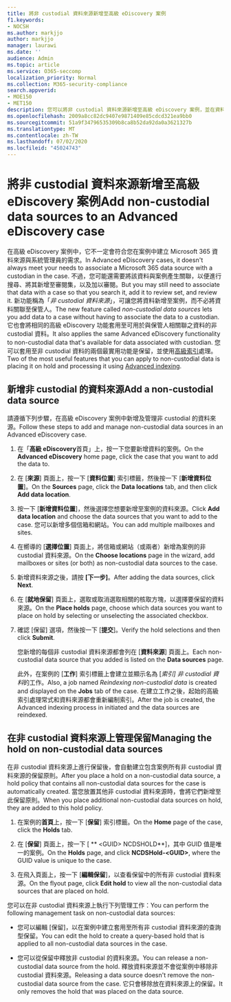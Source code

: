 ```yaml
---
title: 將非 custodial 資料來源新增至高級 eDiscovery 案例
f1.keywords:
- NOCSH
ms.author: markjjo
author: markjjo
manager: laurawi
ms.date: ''
audience: Admin
ms.topic: article
ms.service: O365-seccomp
localization_priority: Normal
ms.collection: M365-security-compliance
search.appverid:
- MOE150
- MET150
description: 您可以將非 custodial 資料來源新增至高級 eDiscovery 案例，並在資料來源上保留。 非 custodial 的資料來源是重新編制索引的，所以被視為已部分索引的任何內容都會重新處理，以讓它完全且快速可供搜尋。
ms.openlocfilehash: 2009a8cc82dc9407e9871409e85cdcd321ea9bb0
ms.sourcegitcommit: 51a9f34796535309b8ca8b52da92da0a3621327b
ms.translationtype: MT
ms.contentlocale: zh-TW
ms.lasthandoff: 07/02/2020
ms.locfileid: "45024743"
---
```

# <a name="add-non-custodial-data-sources-to-an-advanced-ediscovery-case"></a><span data-ttu-id="22847-104">將非 custodial 資料來源新增至高級 eDiscovery 案例</span><span class="sxs-lookup"><span data-stu-id="22847-104">Add non-custodial data sources to an Advanced eDiscovery case</span></span>

<span data-ttu-id="22847-105">在高級 eDiscovery 案例中，它不一定會符合您在案例中建立 Microsoft 365 資料來源與系統管理員的需求。</span><span class="sxs-lookup"><span data-stu-id="22847-105">In Advanced eDiscovery cases, it doesn't always meet your needs to associate a Microsoft 365 data source with a custodian in the case.</span></span> <span data-ttu-id="22847-106">不過，您可能還需要將該資料與案例產生關聯，以便進行搜尋、將其新增至審閱集，以及加以審閱。</span><span class="sxs-lookup"><span data-stu-id="22847-106">But you may still need to associate that data with a case so that you search it, add it to review set, and review it.</span></span> <span data-ttu-id="22847-107">新功能稱為「*非 custodial 資料來源*」，可讓您將資料新增至案例，而不必將資料關聯至保管人。</span><span class="sxs-lookup"><span data-stu-id="22847-107">The new feature called *non-custodial data sources* lets you add data to a case without having to associate the data to a custodian.</span></span> <span data-ttu-id="22847-108">它也會將相同的高級 eDiscovery 功能套用至可用於與保管人相關聯之資料的非 custodial 資料。</span><span class="sxs-lookup"><span data-stu-id="22847-108">It also applies the same Advanced eDiscovery functionality to non-custodial data that's available for data associated with custodian.</span></span> <span data-ttu-id="22847-109">您可以套用至非 custodial 資料的兩個最實用功能是保留，並使用[高級索引](indexing-custodian-data.md)處理。</span><span class="sxs-lookup"><span data-stu-id="22847-109">Two of the most useful features that you can apply to non-custodial data is placing it on hold and processing it using [Advanced indexing](indexing-custodian-data.md).</span></span>

## <a name="add-a-non-custodial-data-source"></a><span data-ttu-id="22847-110">新增非 custodial 的資料來源</span><span class="sxs-lookup"><span data-stu-id="22847-110">Add a non-custodial data source</span></span>

<span data-ttu-id="22847-111">請遵循下列步驟，在高級 eDiscovery 案例中新增及管理非 custodial 的資料來源。</span><span class="sxs-lookup"><span data-stu-id="22847-111">Follow these steps to add and manage non-custodial data sources in an Advanced eDiscovery case.</span></span>

1. <span data-ttu-id="22847-112">在「**高級 eDiscovery**首頁」上，按一下您要新增資料的案例。</span><span class="sxs-lookup"><span data-stu-id="22847-112">On the **Advanced eDiscovery** home page, click the case that you want to add the data to.</span></span>

2. <span data-ttu-id="22847-113">在 [**來源**] 頁面上，按一下 [**資料位置**] 索引標籤，然後按一下 [**新增資料位置**]。</span><span class="sxs-lookup"><span data-stu-id="22847-113">On the **Sources** page, click the **Data locations** tab, and then click **Add data location**.</span></span>

3. <span data-ttu-id="22847-114">按一下 [**新增資料位置**]，然後選擇您想要新增至案例的資料來源。</span><span class="sxs-lookup"><span data-stu-id="22847-114">Click **Add data location** and choose the data sources that you want to add to the case.</span></span> <span data-ttu-id="22847-115">您可以新增多個信箱和網站。</span><span class="sxs-lookup"><span data-stu-id="22847-115">You can add multiple mailboxes and sites.</span></span>

4. <span data-ttu-id="22847-116">在嚮導的 [**選擇位置**] 頁面上，將信箱或網站（或兩者）新增為案例的非 custodial 資料來源。</span><span class="sxs-lookup"><span data-stu-id="22847-116">On the **Choose locations** page in the wizard, add mailboxes or sites (or both) as non-custodial data sources to the case.</span></span>

5. <span data-ttu-id="22847-117">新增資料來源之後，請按 **[下一步]**。</span><span class="sxs-lookup"><span data-stu-id="22847-117">After adding the data sources, click **Next**.</span></span>

6. <span data-ttu-id="22847-118">在 [**就地保留**] 頁面上，選取或取消選取相關的核取方塊，以選擇要保留的資料來源。</span><span class="sxs-lookup"><span data-stu-id="22847-118">On the **Place holds** page, choose which data sources you want to place on hold by selecting or unselecting the associated checkbox.</span></span>

7. <span data-ttu-id="22847-119">確認 [保留] 選項，然後按一下 [**提交**]。</span><span class="sxs-lookup"><span data-stu-id="22847-119">Verify the hold selections and then click **Submit**.</span></span>

   <span data-ttu-id="22847-120">您新增的每個非 custodial 資料來源都會列在 [**資料來源**] 頁面上。</span><span class="sxs-lookup"><span data-stu-id="22847-120">Each non-custodial data source that you added is listed on the **Data sources** page.</span></span>

   <span data-ttu-id="22847-121">此外，在案例的 [**工作**] 索引標籤上會建立並顯示名為 [*索引] 非 custodial 資料*的工作。</span><span class="sxs-lookup"><span data-stu-id="22847-121">Also, a job named *Reindexing non-custodial data* is created and displayed on the **Jobs** tab of the case.</span></span> <span data-ttu-id="22847-122">在建立工作之後，起始的高級索引處理常式和資料來源都會重新編制索引。</span><span class="sxs-lookup"><span data-stu-id="22847-122">After the job is created, the Advanced indexing process in initiated and the data sources are reindexed.</span></span>

## <a name="managing-the-hold-on-non-custodial-data-sources"></a><span data-ttu-id="22847-123">在非 custodial 資料來源上管理保留</span><span class="sxs-lookup"><span data-stu-id="22847-123">Managing the hold on non-custodial data sources</span></span>

<span data-ttu-id="22847-124">在非 custodial 資料來源上進行保留後，會自動建立包含案例所有非 custodial 資料來源的保留原則。</span><span class="sxs-lookup"><span data-stu-id="22847-124">After you place a hold on a non-custodial data source, a hold policy that contains all non-custodial data sources for the case is automatically created.</span></span> <span data-ttu-id="22847-125">當您放置其他非 custodial 資料來源時，會將它們新增至此保留原則。</span><span class="sxs-lookup"><span data-stu-id="22847-125">When you place additional non-custodial data sources on hold, they are added to this hold policy.</span></span>

1. <span data-ttu-id="22847-126">在案例的**首頁**上，按一下 [**保留**] 索引標籤。</span><span class="sxs-lookup"><span data-stu-id="22847-126">On the **Home** page of the case, click the **Holds** tab.</span></span>

2. <span data-ttu-id="22847-127">在 [**保留**] 頁面上，按一下 [ \*\* \<GUID\> NCDSHOLD\*\*]，其中 GUID 值是唯一的案例。</span><span class="sxs-lookup"><span data-stu-id="22847-127">On the **Holds** page, and click **NCDSHold-\<GUID\>**, where the GUID value is unique to the case.</span></span>

3. <span data-ttu-id="22847-128">在飛入頁面上，按一下 [**編輯保留**]，以查看保留中的所有非 custodial 資料來源。</span><span class="sxs-lookup"><span data-stu-id="22847-128">On the flyout page, click **Edit hold** to view all the non-custodial data sources that are placed on hold.</span></span>

<span data-ttu-id="22847-129">您可以在非 custodial 資料來源上執行下列管理工作：</span><span class="sxs-lookup"><span data-stu-id="22847-129">You can perform the following management task on non-custodial data sources:</span></span>

- <span data-ttu-id="22847-130">您可以編輯 [保留]，以在案例中建立套用至所有非 custodial 資料來源的查詢型保留。</span><span class="sxs-lookup"><span data-stu-id="22847-130">You can edit the hold to create a query-based hold that is applied to all non-custodial data sources in the case.</span></span>

- <span data-ttu-id="22847-131">您可以從保留中釋放非 custodial 的資料來源。</span><span class="sxs-lookup"><span data-stu-id="22847-131">You can release a non-custodial data source from the hold.</span></span> <span data-ttu-id="22847-132">釋放資料來源並不會從案例中移除非 custodial 資料來源。</span><span class="sxs-lookup"><span data-stu-id="22847-132">Releasing a data source doesn't remove the non-custodial data source from the case.</span></span> <span data-ttu-id="22847-133">它只會移除放在資料來源上的保留。</span><span class="sxs-lookup"><span data-stu-id="22847-133">It only removes the hold that was placed on the data source.</span></span>

